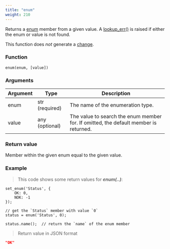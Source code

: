 ```yaml
---
title: "enum"
weight: 210
---
```


Returns a [enum](../../data-types/enum) member from a given value.
A [lookup_err()](../../errors/lookup_err) is raised if either the enum or value is not found.

This function does *not* generate a [change](../../overview/changes).

### Function

`enum(enum, [value])`

### Arguments

Argument | Type | Description
-------- | ---- | -----------
enum | str (required) | The name of the enumeration type.
value | any (optional) | The value to search the enum member for. If omitted, the default member is returned.

### Return value

Member within the given enum equal to the given value.

### Example

> This code shows some return values for ***enum(..)***:

```thingsdb,json_response
set_enum('Status', {
    OK: 0,
    NOK: -1
});

// get the `Status` member with value `0`
status = enum('Status', 0);

status.name();  // return the `name` of the enum member
```

> Return value in JSON format

```json
"OK"
```
